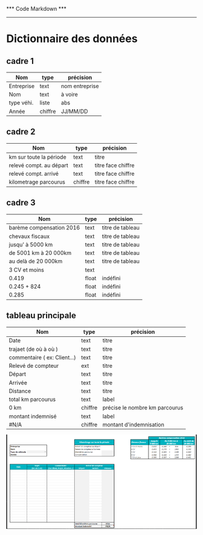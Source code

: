 *** Code Markdown ***
*********************
# Dictionnaire des données  

## cadre 1 

| Nom       |     type     |   précision |
| ----------|----------| ---------  |
|Entreprise | text         | nom entreprise| 
|Nom        | text         | à voire     |
|type véhi. | liste        | abs         | 
|Année      | chiffre      |  JJ/MM/DD   |

## cadre 2 

| Nom                     |      type    |   précision |
| ------------------------|----------| ---------  |
|km sur toute la période  | text         | titre       | 
|relevé compt. au départ  | text         | titre face chiffre|
|relevé compt. arrivé     | text         | titre face chiffre| 
|kilometrage parcourus    | chiffre      | titre face chiffre|

## cadre 3 

| Nom                     |      type    |   précision            |
| ------------------------|---------- | -------------------- |
|barème compensation 2016 | text         | titre  de tableau      | 
|chevaux fiscaux          | text         | titre  de tableau      |
|jusqu' à 5000 km         | text         | titre de tableau       | 
|de 5001 km à 20 000km    | text         |  titre  de tableau     |
|au delà de 20 000km      | text         | titre de tableau       |
| 3 CV et moins           | text         |                        |
|0.419                    | float        | indéfini               |
|0.245 + 824              | float        | indéfini               |
|0.285                    | float        | indéfini               |


## tableau principale  
| Nom                     |      type    |   précision          |
| ------------------------|--------------| -------------------- |
|Date                     | text         | titre                |
|trajaet (de où à où )    | text         | titre                |
| commentaire ( ex: Client...) | text     | titre               |
|Relevé de compteur | ext | titre |
|Départ |text | titre|
|Arrivée | text | titre|
|Distance | text | titre |
| total km parcourus | text | label | 
|0 km | chiffre | précise le nombre km parcourus | 
|montant indemnisé | text | label| 
|#N/A | chiffre | montant d'indemnisation |




<img src="Capture.PNG">